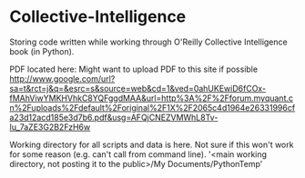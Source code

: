 # Collective-Intelligence
Storing code written while working through O'Reilly Collective Intelligence book (in Python).

PDF located here: Might want to upload PDF to this site if possible
http://www.google.com/url?sa=t&rct=j&q=&esrc=s&source=web&cd=1&ved=0ahUKEwiD6fCOx-fMAhViwYMKHVhkC8YQFggdMAA&url=http%3A%2F%2Fforum.myquant.cn%2Fuploads%2Fdefault%2Foriginal%2F1X%2F2065c4d1964e26331996cfa23d12acd185e3d7b6.pdf&usg=AFQjCNEZVMWhL8Tv-Iu_7aZE3G2B2FzH6w

Working directory for all scripts and data is here. Not sure if this
  won't work for some reason (e.g. can't call from command line).
'<main working directory, not posting it to the public>/My Documents/PythonTemp'
